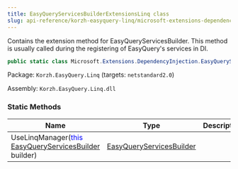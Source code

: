 ```yaml
---
title: EasyQueryServicesBuilderExtensionsLinq class
slug: api-reference/korzh-easyquery-linq/microsoft-extensions-dependencyinjection-namespace/easyqueryservicesbuilderextensionslinq-class
---
```


Contains the extension method for EasyQueryServicesBuilder.  This method is usually called during the registering of EasyQuery's services in DI.
```csharp
public static class Microsoft.Extensions.DependencyInjection.EasyQueryServicesBuilderExtensionsLinq

```
Package: `Korzh.EasyQuery.Linq` (targets: `netstandard2.0`)

Assembly: `Korzh.EasyQuery.Linq.dll`

### Static Methods

| Name | Type | Description | 
| --- | --- | --- | 
| UseLinqManager(<span style='color: blue'>this</span> [EasyQueryServicesBuilder](//easyquery/docs/api-reference/korzh-easyquery/microsoft-extensions-dependencyinjection-namespace/easyqueryservicesbuilder-class) builder) | [EasyQueryServicesBuilder](//easyquery/docs/api-reference/korzh-easyquery/microsoft-extensions-dependencyinjection-namespace/easyqueryservicesbuilder-class) |  |